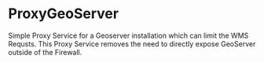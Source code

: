 # ProxyGeoServer
Simple Proxy Service for a Geoserver installation which can limit the WMS Requsts. 
This Proxy Service removes the need to directly expose GeoServer outside of the
Firewall.

